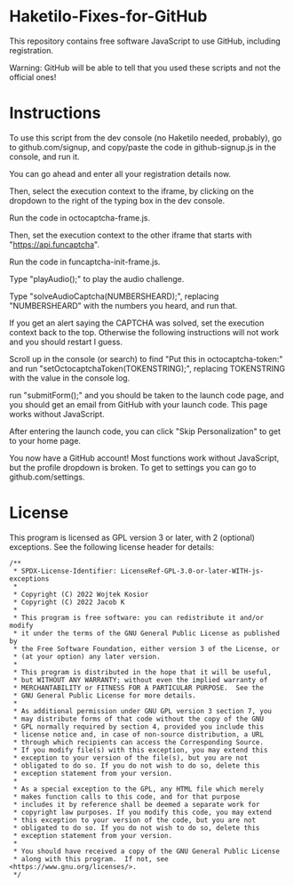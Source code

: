 # Haketilo-Fixes-for-GitHub
This repository contains free software JavaScript to use GitHub, including registration.

Warning: GitHub will be able to tell that you used these scripts and not the official ones!

# Instructions

To use this script from the dev console (no Haketilo needed, probably), go to github.com/signup, and copy/paste the code in github-signup.js in the console, and run it.

You can go ahead and enter all your registration details now.

Then, select the execution context to the iframe, by clicking on the dropdown to the right of the typing box in the dev console.

Run the code in octocaptcha-frame.js.

Then, set the execution context to the other iframe that starts with "https://api.funcaptcha".

Run the code in funcaptcha-init-frame.js.

Type "playAudio();" to play the audio challenge.

Type "solveAudioCaptcha(NUMBERSHEARD);", replacing "NUMBERSHEARD" with the numbers you heard, and run that.

If you get an alert saying the CAPTCHA was solved, set the execution context back to the top. Otherwise the following instructions will not work and you should restart I guess.

Scroll up in the console (or search) to find "Put this in octocaptcha-token:" and run "setOctocaptchaToken(TOKENSTRING);", replacing TOKENSTRING with the value in the console log.

run "submitForm();" and you should be taken to the launch code page, and you should get an email from GitHub with your launch code. This page works without JavaScript.

After entering the launch code, you can click "Skip Personalization" to get to your home page.

You now have a GitHub account! Most functions work without JavaScript, but the profile dropdown is broken. To get to settings you can go to github.com/settings.

# License

This program is licensed as GPL version 3 or later, with 2 (optional) exceptions. See the following license header for details:

```
/**
 * SPDX-License-Identifier: LicenseRef-GPL-3.0-or-later-WITH-js-exceptions
 *
 * Copyright (C) 2022 Wojtek Kosior
 * Copyright (C) 2022 Jacob K
 *
 * This program is free software: you can redistribute it and/or modify
 * it under the terms of the GNU General Public License as published by
 * the Free Software Foundation, either version 3 of the License, or
 * (at your option) any later version.
 *
 * This program is distributed in the hope that it will be useful,
 * but WITHOUT ANY WARRANTY; without even the implied warranty of
 * MERCHANTABILITY or FITNESS FOR A PARTICULAR PURPOSE.  See the
 * GNU General Public License for more details.
 *
 * As additional permission under GNU GPL version 3 section 7, you
 * may distribute forms of that code without the copy of the GNU
 * GPL normally required by section 4, provided you include this
 * license notice and, in case of non-source distribution, a URL
 * through which recipients can access the Corresponding Source.
 * If you modify file(s) with this exception, you may extend this
 * exception to your version of the file(s), but you are not
 * obligated to do so. If you do not wish to do so, delete this
 * exception statement from your version.
 *
 * As a special exception to the GPL, any HTML file which merely
 * makes function calls to this code, and for that purpose
 * includes it by reference shall be deemed a separate work for
 * copyright law purposes. If you modify this code, you may extend
 * this exception to your version of the code, but you are not
 * obligated to do so. If you do not wish to do so, delete this
 * exception statement from your version.
 *
 * You should have received a copy of the GNU General Public License
 * along with this program.  If not, see <https://www.gnu.org/licenses/>.
 */
```
